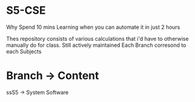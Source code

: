 # S5-CSE

Why Spend 10 mins Learning when you can automate it in just 2 hours

Thes repository consists of various calculations that i'd have to otherwise manually do for class. Still actively maintained Each Branch corresond to each Subjects

# Branch -> Content
ssS5    -> System Software
